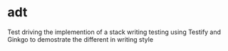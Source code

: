 # adt
Test driving the implemention of a stack writing testing using Testify and Ginkgo to demostrate the different in writing style
